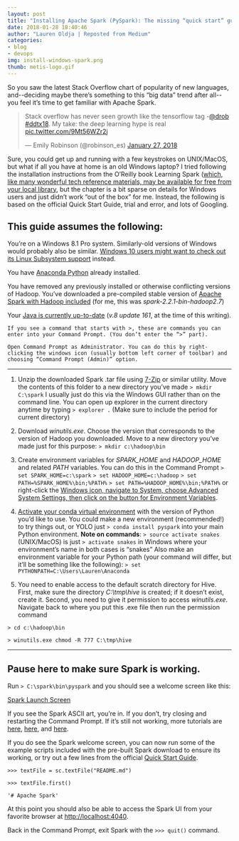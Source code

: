 ```yaml
---
layout: post
title: "Installing Apache Spark (PySpark): The missing “quick start” guide for Windows"
date: 2018-01-28 18:40:46
author: "Lauren Oldja | Reposted from Medium"
categories:
- blog
- devops
img: install-windows-spark.png
thumb: metis-logo.gif
---
```

So you saw the latest Stack Overflow chart of popularity of new languages, and--deciding maybe there’s something to this “big data” trend after all--you feel it’s time to get familiar with Apache Spark.<!--more-->

<blockquote class="twitter-tweet centered" data-lang="en"><p lang="en" dir="ltr">Stack overflow has never seen growth like the tensorflow tag -<a href="https://twitter.com/drob?ref_src=twsrc%5Etfw">@drob</a> <a href="https://twitter.com/hashtag/ddtx18?src=hash&amp;ref_src=twsrc%5Etfw">#ddtx18</a>. My take: the deep learning hype is real <a href="https://t.co/9Mt56WZr2j">pic.twitter.com/9Mt56WZr2j</a></p>&mdash; Emily Robinson (@robinson_es) <a href="https://twitter.com/robinson_es/status/957380397935026176?ref_src=twsrc%5Etfw">January 27, 2018</a></blockquote>
<script async src="https://platform.twitter.com/widgets.js" charset="utf-8"></script>

Sure, you could get up and running with a few keystrokes on UNIX/MacOS, but what if all you have at home is an old Windows laptop? I tried following the installation instructions from the O’Reilly book Learning Spark ([which, like many wonderful tech reference materials, may be available for free from your local library](https://borrow.bklynlibrary.org/r1s/iii/encore/record/C__Rb11847889__Slearning%20spark__Orightresult__X7), but the chapter is a bit sparse on details for Windows users and just didn’t work “out of the box” for me. Instead, the following is based on the official Quick Start Guide, trial and error, and lots of Googling.

## This guide assumes the following:

You’re on a Windows 8.1 Pro system. Similarly-old versions of Windows would probably also be similar. [Windows 10 users might want to check out its Linux Subsystem support](https://docs.microsoft.com/en-us/windows/wsl/install-win10) instead.

You have [Anaconda Python](https://conda.io/docs/user-guide/install/download.html) already installed.

You have removed any previously installed or otherwise conflicting versions of Hadoop. You’ve downloaded a pre-compiled stable version of [Apache Spark with Hadoop included](https://spark.apache.org/downloads.html) (for me, this was *spark-2.2.1-bin-hadoop2.7*)

Your [Java is currently up-to-date](https://java.com/en/download/) (*v.8 update 161*, at the time of this writing).

	If you see a command that starts with >, these are commands you can enter into your Command Prompt. (You don’t enter the “>” part).

	Open Command Prompt as Administrator. You can do this by right-clicking the windows icon (usually bottom left corner of toolbar) and choosing “Command Prompt (Admin)” option.

---
	
1. Unzip the downloaded Spark .tar file using [7-Zip](http://www.7-zip.org/download.html) or similar utility. Move the contents of this folder to a new directory you’ve made
```> mkdir C:\spark```
I usually just do this via the Windows GUI rather than on the command line. You can open up explorer in the current directory anytime by typing 
```> explorer .```
(Make sure to include the period for current directory)

2. Download *winutils.exe*. Choose the version that corresponds to the version of Hadoop you downloaded. Move to a new directory you’ve made just for this purpose: 
```> mkdir c:\hadoop\bin```

3. Create environment variables for *SPARK_HOME* and *HADOOP_HOME* and related *PATH* variables. You can do this in the Command Prompt 
```> set SPARK_HOME=c:\spark```
```> set HADOOP_HOME=c:\hadoop```
```> set PATH=%SPARK_HOME%\bin;%PATH%```
```> set PATH=%HADOOP_HOME%\bin;%PATH%```
or right-click the [Windows icon, navigate to System, choose Advanced System Settings, then click on the button for Environment Variables](https://www.computerhope.com/issues/ch000549.htm).

4. [Activate your conda virtual environment](https://conda.io/docs/user-guide/tasks/manage-environments.html) with the version of Python you’d like to use. You could make a new environment (recommended!) to try things out, or YOLO just ```> conda install pyspark``` into your main Python environment. **Note on commands**: 
```> source activate snakes``` (UNIX/MacOS) 
is just ```> activate snakes``` in Windows where your environment’s name in both cases is “snakes”
Also make an environment variable for your Python path (your command will differ, but it’ll be something like the following):
```> set PYTHONPATH=C:\Users\Lauren\Anaconda```

5. You need to enable access to the default scratch directory for Hive. First, make sure the directory *C:\tmp\hive* is created; if it doesn’t exist, create it.
Second, you need to give it permission to access *winutils.exe*. Navigate back to where you put this .exe file then run the permission command

```> cd c:\hadoop\bin```

```> winutils.exe chmod -R 777 C:\tmp\hive```

---

## Pause here to make sure Spark is working.

Run ```> C:\spark\bin\pyspark``` and you should see a welcome screen like this:

[Spark Launch Screen](/assets/img/blog/welcome-to-spark.png)

If you see the Spark ASCII art, you’re in. If you don’t, try closing and restarting the Command Prompt. If it’s still not working, more tutorials are [here](http://deelesh.github.io/pyspark-windows.html), [here](https://anchalkataria.wordpress.com/2016/03/09/installing-apache-spark-in-local-mode-on-windows-8-2/), and [here](https://medium.com/@GalarnykMichael/install-spark-on-windows-pyspark-4498a5d8d66c).


If you do see the Spark welcome screen, you can now run some of the example scripts included with the pre-built Spark download to ensure its working, or try out a few lines from the official [Quick Start Guide](https://spark.apache.org/docs/1.2.0/quick-start.html).

```>>> textFile = sc.textFile("README.md")```

```>>> textFile.first() ```

```'# Apache Spark'```

At this point you should also be able to access the Spark UI from your favorite browser at [http://localhost:4040](http://localhost:4040).

Back in the Command Prompt, exit Spark with the ```>>> quit()``` command.



